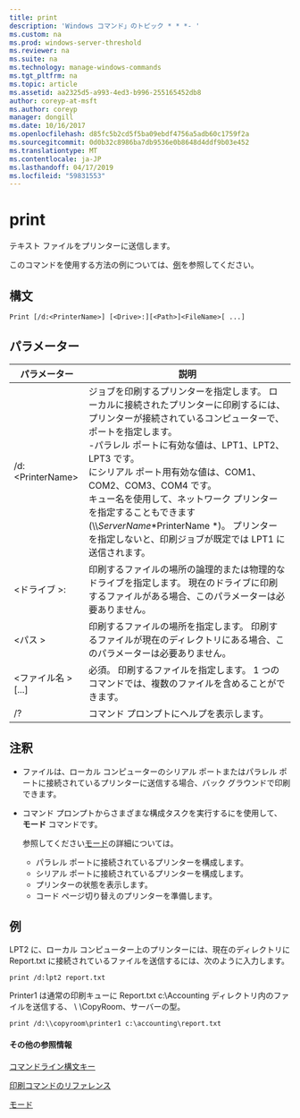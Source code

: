 ```yaml
---
title: print
description: 'Windows コマンド」のトピック * * *- '
ms.custom: na
ms.prod: windows-server-threshold
ms.reviewer: na
ms.suite: na
ms.technology: manage-windows-commands
ms.tgt_pltfrm: na
ms.topic: article
ms.assetid: aa2325d5-a993-4ed3-b996-255165452db8
author: coreyp-at-msft
ms.author: coreyp
manager: dongill
ms.date: 10/16/2017
ms.openlocfilehash: d85fc5b2cd5f5ba09ebdf4756a5adb60c1759f2a
ms.sourcegitcommit: 0d0b32c8986ba7db9536e0b8648d4ddf9b03e452
ms.translationtype: MT
ms.contentlocale: ja-JP
ms.lasthandoff: 04/17/2019
ms.locfileid: "59831553"
---
```

# <a name="print"></a>print



テキスト ファイルをプリンターに送信します。

このコマンドを使用する方法の例については、[例](#BKMK_examples)を参照してください。

## <a name="syntax"></a>構文

```
Print [/d:<PrinterName>] [<Drive>:][<Path>]<FileName>[ ...]
```

## <a name="parameters"></a>パラメーター

|パラメーター|説明|
|---------|-----------|
|/d:\<PrinterName>|ジョブを印刷するプリンターを指定します。 ローカルに接続されたプリンターに印刷するには、プリンターが接続されているコンピューターで、ポートを指定します。</br>-パラレル ポートに有効な値は、LPT1、LPT2、LPT3 です。</br>にシリアル ポート用有効な値は、COM1、COM2、COM3、COM4 です。</br>キュー名を使用して、ネットワーク プリンターを指定することもできます (\\\\*ServerName*\*PrinterName *)。 プリンターを指定しないと、印刷ジョブが既定では LPT1 に送信されます。|
|\<ドライブ >:|印刷するファイルの場所の論理的または物理的なドライブを指定します。 現在のドライブに印刷するファイルがある場合、このパラメーターは必要ありません。|
|\<パス >|印刷するファイルの場所を指定します。 印刷するファイルが現在のディレクトリにある場合、このパラメーターは必要ありません。|
|\<ファイル名 > [...]|必須。 印刷するファイルを指定します。 1 つのコマンドでは、複数のファイルを含めることができます。|
|/?|コマンド プロンプトにヘルプを表示します。|

## <a name="remarks"></a>注釈

-   ファイルは、ローカル コンピューターのシリアル ポートまたはパラレル ポートに接続されているプリンターに送信する場合、バック グラウンドで印刷できます。
-   コマンド プロンプトからさまざまな構成タスクを実行するにを使用して、 **モード** コマンドです。

    参照してください[モード](mode.md)の詳細については。  
    -   パラレル ポートに接続されているプリンターを構成します。
    -   シリアル ポートに接続されているプリンターを構成します。
    -   プリンターの状態を表示します。
    -   コード ページ切り替えのプリンターを準備します。

## <a name="BKMK_examples"></a>例

LPT2 に、ローカル コンピューター上のプリンターには、現在のディレクトリに Report.txt に接続されているファイルを送信するには、次のように入力します。
```
print /d:lpt2 report.txt
```
Printer1 は通常の印刷キューに Report.txt c:\Accounting ディレクトリ内のファイルを送信する、 \\ \\CopyRoom、サーバーの型。
```
print /d:\\copyroom\printer1 c:\accounting\report.txt 
```

#### <a name="additional-references"></a>その他の参照情報

[コマンドライン構文キー](command-line-syntax-key.md)

[印刷コマンドのリファレンス](print-command-reference.md)

[モード](mode.md)